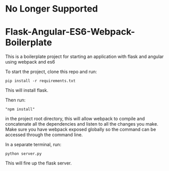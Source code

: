 # No Longer Supported

# Flask-Angular-ES6-Webpack-Boilerplate
This is a boilerplate project for starting an application with flask and angular using webpack and es6

To start the project, clone this repo and run:
```text
pip install -r requirements.txt
```
This will install flask.

Then run:
```text
"npm install"
```
in the project root directory, this will allow webpack to compile and concatenate all the dependencies and listen to all the changes you make. Make sure you have webpack exposed globally so the command can be accessed through the command line.

In a separate terminal, run:
```text
python server.py
```
This will fire up the flask server.
